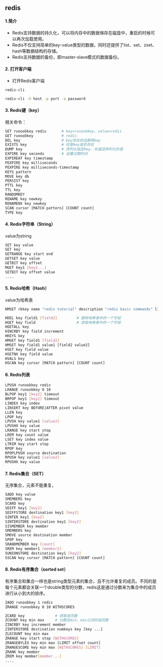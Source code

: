 ## redis
#### 1.简介
+ Redis支持数据的持久化，可以将内存中的数据保存在磁盘中，重启的时候可以再次加载使用。
+ Redis不仅支持简单的key-value类型的数据，同时还提供了list、set、zset、hash等数据结构的存储。
+ Redis支持数据的备份，即master-slave模式的数据备份。

#### 2. 打开客户端
+ 打开Redis客户端
```bash
redis-cli

redis-cli -h host -p port -a password
```

#### 3. Redis键（key）
相关命令：
```bash
SET runoobkey redis       # key=runoobkey，value=redis
GET runoobkey             # redis
DEL key                   # key存在的话删除key
EXISTS key                # 检查key是否存在
DUMP key                  # 序列化给定key，并返回序列化的值
EXPIRE key seconds        # 设置过期时间
EXPIREAT key timestamp
PEXPIRE key milliseconds  
PEXPIRE key milliseconds-timestamp
KEYS pattern
MOVE key db
PERSIST key
PTTL key
TTL key
RANDOMKEY
RENAME key newkey
RENAMENX key newkey
SCAN cursor [MATCH pattern] [COUNT count]
TYPE key
```

#### 4. Redis字符串（String）
value为string
```bash
SET key value
GET key
GETRANGE key start end
GETSET key value
GETBIT key offset
MGET key1 [key2...]
SETBIT key offset value
....
```

#### 5. Redis哈希（Hash）
value为哈希表
```bash
HMSET rbkey name "redis tutorial" description "redis basic commands" likes 20 visitors 23000

HDEL key field1 [field2]         # 删除哈希表中的一个字段
HGET key field                   # 获取哈希表中的一个字段
HGETALL key
HINCRBY key field increment
HKEYS key
HMGET key field1 [field2]
HMSET key field1 value1 [field2 value2]
HSET key field value
HSETNX key field value
HVALS key
HSCAN key cursor [MATCH pattern] [COUNT count]
```

#### 6. Redis列表
```bash
LPUSH runoobkey redis
LRANGE runoobkey 0 10
BLPOP key1 [key2] timeout
BRPOP key1 [key2] timeout
LINDEX key index
LINSERT key BEFORE|AFTER pivot value
LLEN key
LPOP key
LPUSH key value1 [value2]
LPUSHX key value
LRANGE key start stop
LREM key count value
LSET key index value
LTRIM key start stop
RPOP key
RPOPLPUSH source destination
RPUSH key value1 [value2]
RPUSHX key value
```

#### 7. Redis集合（SET）
无序集合，元素不能重复。
```bash
SADD key value
SMEMBERS key
SCARD key
SDIFF key1 [key2]
SDIFFSTORE destination key1 [key2]
SINTER key1 [key2]
SINTERSTORE destination key1 [key2]
SISMEMBER key member
SMEMBERS key
SMOVE source destination member
SPOP key
SRANDMEMBER key [count]
SREM key member1 [member2]
SUNIONSTORE destination key1 [key2]
SSCAN key cursor [MATCH pattern] [COUNT count]
```

#### 8. Redis有序集合（sorted set）
有序集合和集合一样也是string类型元素的集合，且不允许重复的成员。不同的是每个元素都会关联一个double类型的分数，redis这是通过分数来为集合中的成员进行从小到大的排序。
```bash
ZADD runoobkey 1 redis
ZRANGE runoobkey 0 10 WITHSCORES

ZCARD key              # 获取成员数
ZCOUNT key min max     # 分数在min、max之间的成员数
ZINCRBY key increment member
ZINTERSTORE destination numkeys key [key ...]
ZLECOUNT key min max
ZRANGE key start stop [WITHSCORES]
ZRANGEBYLEX key min max [LIMIT offset count]
ZRANGESCORE key min max [WITHSCORES] [LIMIT]
ZRANK key member
ZREM key member[member...]
....

```